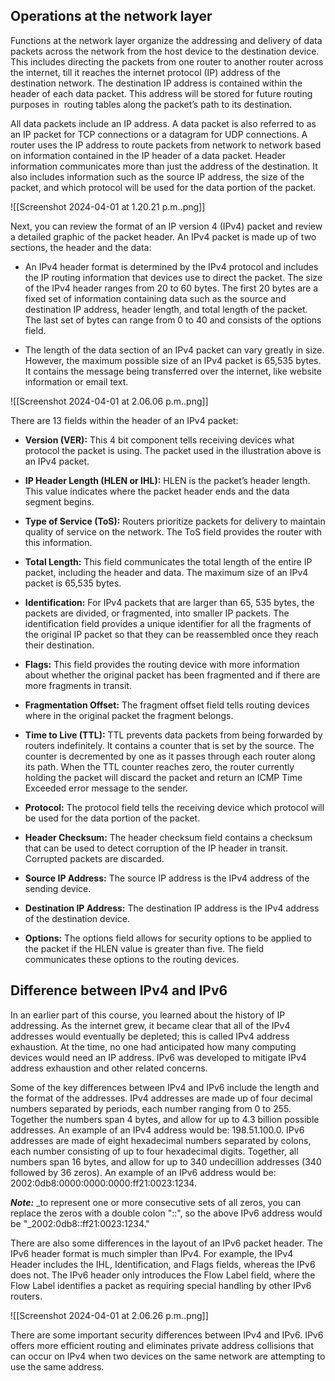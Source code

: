 ## Operations at the network layer

Functions at the network layer organize the addressing and delivery of data packets across the network from the host device to the destination device. This includes directing the packets from one router to another router across the internet, till it reaches the internet protocol (IP) address of the destination network. The destination IP address is contained within the header of each data packet. This address will be stored for future routing purposes in  routing tables along the packet’s path to its destination.

All data packets include an IP address. A data packet is also referred to as an IP packet for TCP connections or a datagram for UDP connections. A router uses the IP address to route packets from network to network based on information contained in the IP header of a data packet. Header information communicates more than just the address of the destination. It also includes information such as the source IP address, the size of the packet, and which protocol will be used for the data portion of the packet.

![[Screenshot 2024-04-01 at 1.20.21 p.m..png]]

Next, you can review the format of an IP version 4 (IPv4) packet and review a detailed graphic of the packet header. An IPv4 packet is made up of two sections, the header and the data:

- An IPv4 header format is determined by the IPv4 protocol and includes the IP routing information that devices use to direct the packet. The size of the IPv4 header ranges from 20 to 60 bytes. The first 20 bytes are a fixed set of information containing data such as the source and destination IP address, header length, and total length of the packet. The last set of bytes can range from 0 to 40 and consists of the options field.
    
- The length of the data section of an IPv4 packet can vary greatly in size. However, the maximum possible size of an IPv4 packet is 65,535 bytes. It contains the message being transferred over the internet, like website information or email text.

![[Screenshot 2024-04-01 at 2.06.06 p.m..png]]

There are 13 fields within the header of an IPv4 packet:

- **Version (VER):** This 4 bit component tells receiving devices what protocol the packet is using. The packet used in the illustration above is an IPv4 packet.
    
- **IP Header Length (HLEN or IHL):** HLEN is the packet’s header length. This value indicates where the packet header ends and the data segment begins. 
    
- **Type of Service (ToS):** Routers prioritize packets for delivery to maintain quality of service on the network. The ToS field provides the router with this information.
    
- **Total Length:** This field communicates the total length of the entire IP packet, including the header and data. The maximum size of an IPv4 packet is 65,535 bytes.
    
- **Identification:** For IPv4 packets that are larger than 65, 535 bytes, the packets are divided, or fragmented, into smaller IP packets. The identification field provides a unique identifier for all the fragments of the original IP packet so that they can be reassembled once they reach their destination. 
    
- **Flags:** This field provides the routing device with more information about whether the original packet has been fragmented and if there are more fragments in transit.
    
- **Fragmentation Offset:** The fragment offset field tells routing devices where in the original packet the fragment belongs.
    
- **Time to Live (TTL):** TTL prevents data packets from being forwarded by routers indefinitely. It contains a counter that is set by the source. The counter is decremented by one as it passes through each router along its path. When the TTL counter reaches zero, the router currently holding the packet will discard the packet and return an ICMP Time Exceeded error message to the sender. 
    
- **Protocol:** The protocol field tells the receiving device which protocol will be used for the data portion of the packet.
    
- **Header Checksum:** The header checksum field contains a checksum that can be used to detect corruption of the IP header in transit. Corrupted packets are discarded.
    
- **Source IP Address:** The source IP address is the IPv4 address of the sending device.
    
- **Destination IP Address:** The destination IP address is the IPv4 address of the destination device.
    
- **Options:** The options field allows for security options to be applied to the packet if the HLEN value is greater than five. The field communicates these options to the routing devices.
    

## Difference between IPv4 and IPv6

In an earlier part of this course, you learned about the history of IP addressing. As the internet grew, it became clear that all of the IPv4 addresses would eventually be depleted; this is called IPv4 address exhaustion. At the time, no one had anticipated how many computing devices would need an IP address. IPv6 was developed to mitigate IPv4 address exhaustion and other related concerns. 

Some of the key differences between IPv4 and IPv6 include the length and the format of the addresses. IPv4 addresses are made up of four decimal numbers separated by periods, each number ranging from 0 to 255. Together the numbers span 4 bytes, and allow for up to 4.3 billion possible addresses. An example of an IPv4 address would be: 198.51.100.0. IPv6 addresses are made of eight hexadecimal numbers separated by colons, each number consisting of up to four hexadecimal digits. Together, all numbers span 16 bytes, and allow for up to 340 undecillion addresses (340 followed by 36 zeros). An example of an IPv6 address would be: 2002:0db8:0000:0000:0000:ff21:0023:1234.

_**Note:**_ _to represent one or more consecutive sets of all zeros, you can replace the zeros with a double colon "::", so the above IPv6 address would be "_2002:0db8::ff21:0023:1234."

There are also some differences in the layout of an IPv6 packet header. The IPv6 header format is much simpler than IPv4. For example, the IPv4 Header includes the IHL, Identification, and Flags fields, whereas the IPv6 does not. The IPv6 header only introduces the Flow Label field, where the Flow Label identifies a packet as requiring special handling by other IPv6 routers.

![[Screenshot 2024-04-01 at 2.06.26 p.m..png]]

There are some important security differences between IPv4 and IPv6. IPv6 offers more efficient routing and eliminates private address collisions that can occur on IPv4 when two devices on the same network are attempting to use the same address.